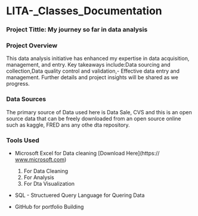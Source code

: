 # LITA-_Classes_Documentation

### Project Tittle: My journey  so far in data analysis

### Project Overview
This data analysis initiative has enhanced my expertise in data acquisition, management, and entry. Key takeaways include:Data sourcing and collection,Data quality control and validation,- Effective data entry and management. Further details and project insights will be shared as we progress.

### Data Sources
The primary source of Data used here is Data Sale, CVS and this is an open source data that can be freely downloaded from  an open source online such as kaggle, FRED ans any othe dta repository.

### Tools Used
- Microsoft Excel for Data cleaning [Download Here](https:// www.microsoft.com)
   1. For Data Cleaning
   2. For Analysis
   3. For Dta Visualization
 
      
- SQL - Structuered Query Language for Quering Data
- GitHub for portfolio Building

